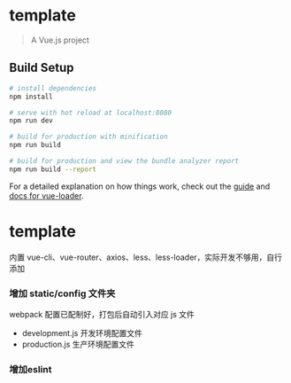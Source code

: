 # template

> A Vue.js project

## Build Setup

```bash
# install dependencies
npm install

# serve with hot reload at localhost:8080
npm run dev

# build for production with minification
npm run build

# build for production and view the bundle analyzer report
npm run build --report
```

For a detailed explanation on how things work, check out the [guide](http://vuejs-templates.github.io/webpack/) and [docs for vue-loader](http://vuejs.github.io/vue-loader).

# template

内置 vue-cli、vue-router、axios、less、less-loader，实际开发不够用，自行添加

### 增加 static/config 文件夹

webpack 配置已配制好，打包后自动引入对应 js 文件

- development.js 开发环境配置文件
- production.js 生产环境配置文件

### 增加eslint